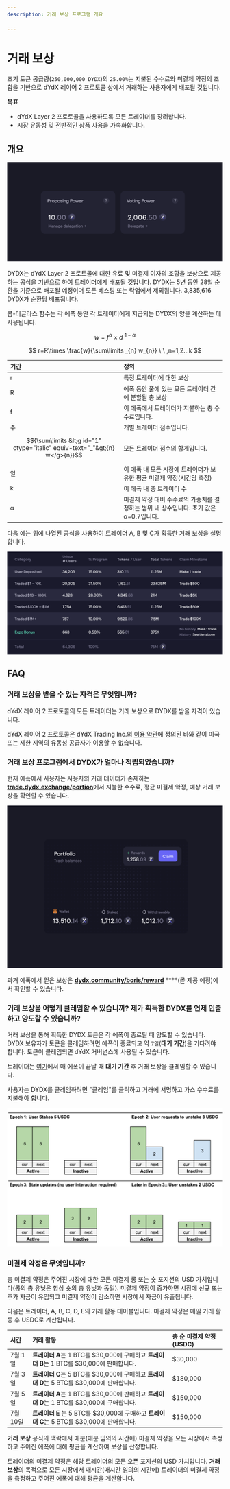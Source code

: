 ```yaml
---
description: 거래 보상 프로그램 개요

---
```


# 거래 보상

초기 토큰 공급량\(`250,000,000 DYDX`\)의 `25.00%`는 지불된 수수료와 미결제 약정의 조합을 기반으로 dYdX 레이어 2 프로토콜 상에서 거래하는 사용자에게 배포될 것입니다.

**목표**

* dYdX Layer 2 프로토콜을 사용하도록 모든 트레이더를 장려합니다.
* 시장 유동성 및 전반적인 상품 사용을 가속화합니다.

## **개요**

![dYdX Layer 2 프로토콜 거래로 보상 획득하기](../.gitbook/assets/image%20%2814%29.png)

DYDX는 dYdX Layer 2 프로토콜에 대한 유료 및 미결제 이자의 조합을 보상으로 제공하는 공식을 기반으로 하여 트레이더에게 배포될 것입니다. DYDX는 5년 동안 28일 순환을 기준으로 배포될 예정이며 모든 베스팅 또는 락업에서 제외됩니다. 3,835,616 DYDX가 순환당 배포됩니다.

콥-더글라스 함수는 각 에폭 동안 각 트레이더에게 지급되는 DYDX의 양을 계산하는 데 사용됩니다.

$$ w\ =\ f ^{\alpha } \times d \ ^{1-\alpha } $$

$$ r=R\times \frac{w}{\sum\limits _{n} w_{n}} \ \ ,n=1,2...k $$

| 기간 | 정의 |
| :--- | :--- |
| r | 특정 트레이더에 대한 보상 |
| R | 에폭 동안 풀에 있는 모든 트레이더 간에 분할될 총 보상 |
| f | 이 에폭에서 트레이더가 지불하는 총 수수료입니다. |
| 주 | 개별 트레이더 점수입니다. |
| $${\sum\limits &lt;g id="1" ctype="italic" equiv-text="_"&gt;{n} w</g>{n}}$$ | 모든 트레이더 점수의 합계입니다. |
| 일 | 이 에폭 내 모든 시장에 트레이더가 보유한 평균 미결제 약정\(시간당 측정\) |
| k | 이 에폭 내 총 트레이더 수 |
| α | 미결제 약정 대비 수수료의 가중치를 결정하는 범위 내 상수입니다. 초기 값은 α=0.7입니다. |

다음 예는 위에 나열된 공식을 사용하여 트레이더 A, B 및 C가 획득한 거래 보상을 설명합니다.

![거래 보상 배포 예시](../.gitbook/assets/image%20%2838%29.png)

## FAQ

### 거래 보상을 받을 수 있는 자격은 무엇입니까?

dYdX 레이어 2 프로토콜의 모든 트레이더는 거래 보상으로 DYDX를 받을 자격이 있습니다.

dYdX 레이어 2 프로토콜은 dYdX Trading Inc.의 [이용 약관](https://dydx.exchange/terms)에 정의된 바와 같이 미국 또는 제한 지역의 유동성 공급자가 이용할 수 없습니다.

### 거래 보상 프로그램에서 DYDX가 얼마나 적립되었습니까?

현재 에폭에서 사용자는 사용자의 거래 데이터가 존재하는 [**trade.dydx.exchange/portion**](https://trade.dydx.exchange/portfolio/rewards)에서 지불한 수수료, 평균 미결제 약정, 예상 거래 보상을 확인할 수 있습니다.

![현재 에폭에 대한 보상 정보](../.gitbook/assets/image%20%2820%29.png)

과거 에폭에서 얻은 보상은 [**dydx.community/boris/reward**](https://dydx.community/history/rewards) ****\(곧 제공 예정\)에서 확인할 수 있습니다.

### 거래 보상을 어떻게 클레임할 수 있습니까? 제가 획득한 DYDX를 언제 인출하고 양도할 수 있습니까?

거래 보상을 통해 획득한 DYDX 토큰은 각 에폭이 종료될 때 양도할 수 있습니다. DYDX 보유자가 토큰을 클레임하려면 에폭이 종료되고 약 `7일`\(**대기 기간**\)을 기다려야 합니다. 토큰이 클레임되면 dYdX 거버넌스에 사용될 수 있습니다.

트레이더는 [여기](https://dydx.community/dashboard)에서 매 에폭이 끝날 때 **대기 기간** 후 거래 보상을 클레임할 수 있습니다.

사용자는 DYDX를 클레임하려면 "클레임"를 클릭하고 거래에 서명하고 가스 수수료를 지불해야 합니다.

![보상 포트폴리오 개요](../.gitbook/assets/image.png)

### 미결제 약정은 무엇입니까?

총 미결제 약정은 주어진 시장에 대한 모든 미결제 롱 또는 숏 포지션의 USD 가치입니다\(롱의 총 유닛은 항상 숏의 총 유닛과 동일\). 미결제 약정이 증가하면 시장에 신규 또는 추가 자금이 유입되고 미결제 약정이 감소하면 시장에서 자금이 유출됩니다.

다음은 트레이더, A, B, C, D, E의 거래 활동 테이블입니다. 미결제 약정은 매일 거래 활동 후 USDC로 계산됩니다.

| 시간 | 거래 활동 | 총 순 미결제 약정\(USDC\) |
| :--- | :--- | :--- |
| 7월 1일 | **트레이더 A**는 1 BTC를 $30,000에 구매하고 **트레이더 B**는 1 BTC를 $30,000에 판매합니다. | $30,000 |
| 7월 3일 | **트레이더 C**는 5 BTC를 $30,000에 구매하고 **트레이더 D**는 5 BTC를 $30,000에 판매합니다. | $180,000 |
| 7월 5일 | **트레이더 A**는 1 BTC를 $30,000에 판매하고 **트레이더 D**는 1 BTC를 $30,000에 구매합니다. | $150,000 |
| 7월 10일 | **트레이더 E** 는 5 BTC를 $30,000에 구매하고 **트레이더 C**는 5 BTC를 $30,000에 판매합니다. | $150,000 |

**거래 보상** 공식의 맥락에서 매분(매분 임의의 시간에) 미결제 약정을 모든 시장에서 측정하고 주어진 에폭에 대해 평균을 계산하여 보상을 산정합니다.

트레이더의 미결제 약정은 해당 트레이더의 모든 오픈 포지션의 USD 가치입니다. **거래 보상**의 목적으로 모든 시장에서 매시간(매시간 임의의 시간에) 트레이더의 미결제 약정을 측정하고 주어진 에폭에 대해 평균을 계산합니다.

